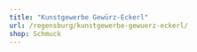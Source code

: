 ```yaml
---
title: "Kunstgewerbe Gewürz-Eckerl"
url: /regensburg/kunstgewerbe-gewuerz-eckerl/
shop: Schmuck
---
```

